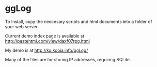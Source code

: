 ggLog
=====

To Install, copy the neccesary scripts and html documents into a folder of your web server.

Current demo index page is available at http://pastehtml.com/view/daxf07rpg.html

My demo is at http://ko.kooia.info/ggLog/

Many of the files are for storing IP addresses, requiring SQLite.
